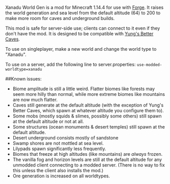 Xanadu World Gen is a mod for Minecraft 1.14.4 for use with [Forge](https://files.minecraftforge.net/maven/net/minecraftforge/forge/index_1.14.4.html). It raises the world generation and sea level from the default altitude (64) to 200 to make more room for caves and underground builds.

This mod is safe for server-side use; clients can connect to it even if they don't have the mod. It is designed to be compatible with [Yung's Better Caves](https://www.curseforge.com/minecraft/mc-mods/yungs-better-caves).

To use on singleplayer, make a new world and change the world type to "Xanadu".

To use on a server, add the following line to server.properties:
`use-modded-worldtype=xanadu`

##Known issues:
* Biome amplitude is still a little weird. Flatter biomes like forests may seem more hilly than normal, while more extreme biomes like mountains are now much flatter.
* Caves still generate at the default altitude (with the exception of Yung's Better Caves, which spawn at whatever altitude you configure them to).
* Some mobs (mostly squids & slimes, possibly some others) still spawn at the default altitude or not at all.
* Some structures (ocean monuments & desert temples) still spawn at the default altitude.
* Desert underground consists mostly of sandstone
* Swamp shores are not mottled at sea level.
* Lilypads spawn significantly less frequently.
* Biomes that freeze at high altitudes (like mountains) are _always_ frozen.
* The vanilla fog and horizon levels are still at the default altitude for any unmodded client connecting to a modded server. (There is no way to fix this unless the client also installs the mod.)
* Ore generation is increased on all worldtypes.